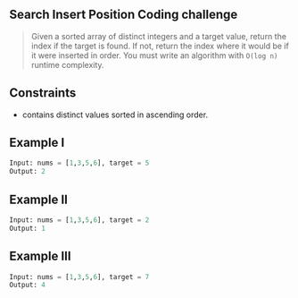 ## Search Insert Position Coding challenge
> Given a sorted array of distinct integers and a target value, return the index if the target is found. If not, return the index where it would be if it were inserted in order.
You must write an algorithm with `O(log n)` runtime complexity.

## Constraints
- contains distinct values sorted in ascending order.

## Example I
```Python
Input: nums = [1,3,5,6], target = 5
Output: 2
```
## Example II
```Python
Input: nums = [1,3,5,6], target = 2
Output: 1
```
## Example III
```Python
Input: nums = [1,3,5,6], target = 7
Output: 4
```